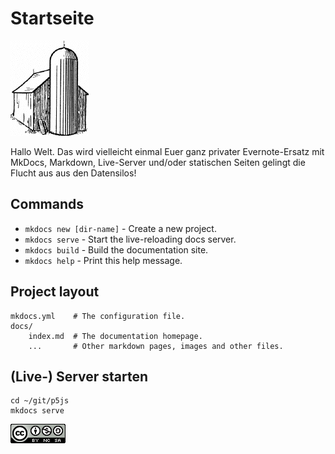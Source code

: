 # Startseite

![Silo](images/silo.gif)

Hallo Welt. Das wird vielleicht einmal Euer ganz privater Evernote-Ersatz mit MkDocs, Markdown, Live-Server und/oder statischen Seiten gelingt die Flucht aus aus den Datensilos!

## Commands

* `mkdocs new [dir-name]` - Create a new project.
* `mkdocs serve` - Start the live-reloading docs server.
* `mkdocs build` - Build the documentation site.
* `mkdocs help` - Print this help message.

## Project layout

    mkdocs.yml    # The configuration file.
    docs/
        index.md  # The documentation homepage.
        ...       # Other markdown pages, images and other files.

## (Live-) Server starten

~~~{bash}
cd ~/git/p5js
mkdocs serve
~~~

[![cc-by-nc-sa](images/cc-by-nc-sa.png)][1]

[1]: http://creativecommons.org/licenses/by-nc-sa/4.0/

